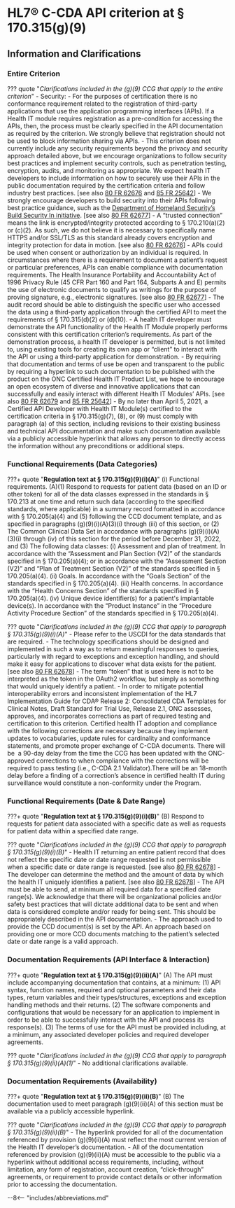 <!-- $criterion-endpoint{"test-method/application-access-all-data-request-0"} -->

# HL7® C-CDA API criterion at § 170.315(g)(9)

## Information and Clarifications

### Entire Criterion

<!-- $ref{g-9:CCG["Applies to entire criterion"], tabbed} -->
??? quote "*Clarifications included in the (g)(9) CCG that apply to the entire criterion*"
	- Security:
		- For the purposes of certification there is no conformance requirement related to the registration of third-party applications that use the application programming interfaces (APIs). If a Health IT module requires registration as a pre-condition for accessing the APIs, then, the process must be clearly specified in the API documentation as required by the criterion. We strongly believe that registration should not be used to block information sharing via APIs.
		- This criterion does not currently include any security requirements beyond the privacy and security approach detailed above, but we encourage organizations to follow security best practices and implement security controls, such as penetration testing, encryption, audits, and monitoring as appropriate. We expect health IT developers to include information on how to securely use their APIs in the public documentation required by the certification criteria and follow industry best practices. [see also <a href="http://www.federalregister.gov/a/2015-25597/p-1072" target="_blank">80 FR 62676</a> and <a href="https://www.federalregister.gov/d/2020-07419/p-3518" target="_blank">85 FR 25642</a>]
		- We strongly encourage developers to build security into their APIs following best practice guidance, such as the <a href="https://buildsecurityin.us-cert.gov/" target="_blank">Department of Homeland Security’s Build Security In initiative</a>. [see also <a href="http://www.federalregister.gov/a/2015-25597/p-1084" target="_blank">80 FR 62677</a>]
		- A “trusted connection” means the link is encrypted/integrity protected according to § 170.210(a)(2) or (c)(2). As such, we do not believe it is necessary to specifically name HTTPS and/or SSL/TLS as this standard already covers encryption and integrity protection for data in motion. [see also <a href="https://www.federalregister.gov/d/2015-25597/p-1072" target="_blank">80 FR 62676</a>]
		- APIs could be used when consent or authorization by an individual is required. In circumstances where there is a requirement to document a patient’s request or particular preferences, APIs can enable compliance with documentation requirements. The Health Insurance Portability and Accountability Act of 1996 Privacy Rule (45 CFR Part 160 and Part 164, Subparts A and E) permits the use of electronic documents to qualify as writings for the purpose of proving signature, e.g., electronic signatures. [see also <a href="http://www.federalregister.gov/a/2015-25597/p-1094" target="_blank">80 FR 62677</a>]
	- The audit record should be able to distinguish the specific user who accessed the data using a third-party application through the certified API to meet the requirements of § 170.315(d)(2) or (d)(10).
	- A health IT developer must demonstrate the API functionality of the Health IT Module properly performs consistent with this certification criterion’s requirements. As part of the demonstration process, a health IT developer is permitted, but is not limited to, using existing tools for creating its own app or “client” to interact with the API or using a third-party application for demonstration.
	- By requiring that documentation and terms of use be open and transparent to the public by requiring a hyperlink to such documentation to be published with the product on the ONC Certified Health IT Product List, we hope to encourage an open ecosystem of diverse and innovative applications that can successfully and easily interact with different Health IT Modules’ APIs. [see also <a href="http://www.federalregister.gov/a/2015-25597/p-1112" target="_blank">80 FR 62679</a> and <a href="https://www.federalregister.gov/d/2020-07419/p-3518" target="_blank">85 FR 25642</a>]
	- By no later than April 5, 2021, a Certified API Developer with Health IT Module(s) certified to the certification criteria in § 170.315(g)(7), (8), or (9) must comply with paragraph (a) of this section, including revisions to their existing business and technical API documentation and make such documentation available via a publicly accessible hyperlink that allows any person to directly access the information without any preconditions or additional steps.


### Functional Requirements (Data Categories)

???+ quote "**Regulation text at § 170.315(g)(9)(i)(A)**"
     (i) Functional requirements. (A)(1) Respond to requests for patient data (based on an ID or other token) for all of the data classes expressed in the standards in § 170.213 at one time and return such data (according to the specified standards, where applicable) in a summary record formatted in accordance with § 170.205(a)(4) and (5) following the CCD document template, and as specified in paragraphs (g)(9)(i)(A)(3)(i) through (iii) of this section, or (2) The Common Clinical Data Set in accordance with paragraphs (g)(9)(i)(A)(3)(i) through (iv) of this section for the period before December 31, 2022, and (3) The following data classes: (i) Assessment and plan of treatment. In accordance with the “Assessment and Plan Section (V2)” of the standards specified in § 170.205(a)(4); or in accordance with the “Assessment Section (V2)” and “Plan of Treatment Section (V2)” of the standards specified in § 170.205(a)(4). (ii) Goals. In accordance with the “Goals Section” of the standards specified in § 170.205(a)(4). (iii) Health concerns. In accordance with the “Health Concerns Section” of the standards specified in § 170.205(a)(4). (iv) Unique device identifier(s) for a patient's implantable device(s). In accordance with the “Product Instance” in the “Procedure Activity Procedure Section” of the standards specified in § 170.205(a)(4).

<!-- $ref{g-9:CCG["Paragraph (g)(9)(i)(A)"], tabbed} -->
??? quote "*Clarifications included in the (g)(9) CCG that apply to paragraph § 170.315(g)(9)(i)(A)*"
	- Please refer to the USCDI for the data standards that are required.
	- The technology specifications should be designed and implemented in such a way as to return meaningful responses to queries, particularly with regard to exceptions and exception handling, and should make it easy for applications to discover what data exists for the patient. [see also <a href="http://www.federalregister.gov/a/2015-25597/p-1109" target="_blank">80 FR 62678</a>]
	- The term “token” that is used here is not to be interpreted as the token in the OAuth2 workflow, but simply as something that would uniquely identify a patient.
	- In order to mitigate potential interoperability errors and inconsistent implementation of the HL7 Implementation Guide for CDA® Release 2: Consolidated CDA Templates for Clinical Notes, Draft Standard for Trial Use, Release 2.1, ONC assesses, approves, and incorporates corrections as part of required testing and certification to this criterion. Certified health IT adoption and compliance with the following corrections are necessary because they implement updates to vocabularies, update rules for cardinality and conformance statements, and promote proper exchange of C-CDA documents. There will be  a 90-day delay from the time the CCG has been updated with the ONC-approved corrections to when compliance with the corrections will be required to pass testing (i.e., C-CDA 2.1 Validator).There will be an 18-month delay before a finding of a correction’s absence in certified health IT during surveillance would constitute a non-conformity under the Program.


### Functional Requirements (Date & Date Range)

???+ quote "**Regulation text at § 170.315(g)(9)(i)(B)**"
    (B) Respond to requests for patient data associated with a specific date as well as requests for patient data within a specified date range.

<!-- $ref{g-9:CCG["Paragraph (g)(9)(i)(B)"], tabbed} -->
??? quote "*Clarifications included in the (g)(9) CCG that apply to paragraph § 170.315(g)(9)(i)(B)*"
	- Health IT returning an entire patient record that does not reflect the specific date or date range requested is not permissible when a specific date or date range is requested. [see also <a href="http://www.federalregister.gov/a/2015-25597/p-1109" target="_blank">80 FR 62678</a>]
	- The developer can determine the method and the amount of data by which the health IT uniquely identifies a patient. [see also <a href="http://www.federalregister.gov/a/2015-25597/p-1101" target="_blank">80 FR 62678</a>]
	- The API must be able to send, at minimum all required data for a specified date range(s). We acknowledge that there will be organizational policies and/or safety best practices that will dictate additional data to be sent and when data is considered complete and/or ready for being sent. This should be appropriately described in the API documentation.
	- The approach used to provide the CCD document(s) is set by the API. An approach based on providing one or more CCD documents matching to the patient’s selected date or date range is a valid approach.


### Documentation Requirements (API Interface & Interaction)

???+ quote "**Regulation text at § 170.315(g)(9)(ii)(A)**"
    (A) The API must include accompanying documentation that contains, at a minimum: (1) API syntax, function names, required and optional parameters and their data types, return variables and their types/structures, exceptions and exception handling methods and their returns. (2) The software components and configurations that would be necessary for an application to implement in order to be able to successfully interact with the API and process its response(s). (3) The terms of use for the API must be provided including, at a minimum, any associated developer policies and required developer agreements.

<!-- $ref{g-9:CCG["Paragraph (g)(9)(ii)(A)"], tabbed} -->
??? quote "*Clarifications included in the (g)(9) CCG that apply to paragraph § 170.315(g)(9)(ii)(A)(1)*"
	- No additional clarifications available.

### Documentation Requirements (Availability)

???+ quote "**Regulation text at § 170.315(g)(9)(ii)(B)**"
    (B) The documentation used to meet paragraph (g)(9)(ii)(A) of this section must be available via a publicly accessible hyperlink.

<!-- $ref{g-9:CCG["Paragraph (g)(9)(ii)(B)"], tabbed} -->
??? quote "*Clarifications included in the (g)(9) CCG that apply to paragraph § 170.315(g)(9)(ii)(B)*"
	- The hyperlink provided for all of the documentation referenced by provision (g)(9)(ii)(A) must reflect the most current version of the Health IT developer’s documentation.
	- All of the documentation referenced by provision (g)(9)(ii)(A) must be accessible to the public via a hyperlink without additional access requirements, including, without limitation, any form of registration, account creation, “click-through” agreements, or requirement to provide contact details or other information prior to accessing the documentation.


--8<-- "includes/abbreviations.md"